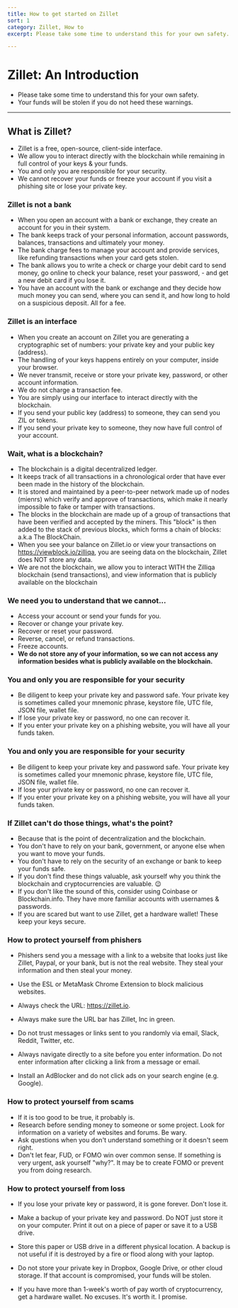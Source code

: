 ```yaml
---
title: How to get started on Zillet
sort: 1
category: Zillet, How to
excerpt: Please take some time to understand this for your own safety. Your funds will be stolen if you do not heed these warnings. What is Zillet? Zillet is a free, open-source, client-side interface.

---
```



# Zillet: An Introduction

- Please take some time to understand this for your own safety.
- Your funds will be stolen if you do not heed these warnings.

<hr />

## What is Zillet?

- Zillet is a free, open-source, client-side interface.
- We allow you to interact directly with the blockchain while remaining in full control of your keys & your funds.
- You and only you are responsible for your security.
- We cannot recover your funds or freeze your account if you visit a phishing site or lose your private key.


### Zillet is not a bank

- When you open an account with a bank or exchange, they create an account for you in their system.
- The bank keeps track of your personal information, account passwords, balances, transactions and ultimately your money.
- The bank charge fees to manage your account and provide services, like refunding transactions when your card gets stolen.
- The bank allows you to write a check or charge your debit card to send money, go online to check your balance, reset your password, - and get a new debit card if you lose it.
- You have an account with the bank or exchange and they decide how much money you can send, where you can send it, and how long to hold on a suspicious deposit. All for a fee.


### Zillet is an interface

- When you create an account on Zillet you are generating a cryptographic set of numbers: your private key and your public key (address).
- The handling of your keys happens entirely on your computer, inside your browser.
- We never transmit, receive or store your private key, password, or other account information.
- We do not charge a transaction fee.
- You are simply using our interface to interact directly with the blockchain.
- If you send your public key (address) to someone, they can send you ZIL or tokens.
- If you send your private key to someone, they now have full control of your account.


### Wait, what is a blockchain?

- The blockchain is a digital decentralized ledger.
- It keeps track of all transactions in a chronological order that have ever been made in the history of the blockchain.
- It is stored and maintained by a peer-to-peer network made up of nodes (mienrs) which verify and approve of transactions, which make it nearly impossible to fake or tamper with transactions.
- The blocks in the blockchain are made up of a group of transactions that have been verified and accepted by the miners. This "block" is then added to the stack of previous blocks, which forms a chain of blocks: a.k.a The BlockChain.
- When you see your balance on Zillet.io or view your transactions on https://viewblock.io/zilliqa, you are seeing data on the blockchain, Zillet does NOT store any data.
- We are not the blockchain, we allow you to interact WITH the Zilliqa blockchain (send transactions), and view information that is publicly available on the blockchain


### We need you to understand that we cannot...

- Access your account or send your funds for you.
- Recover or change your private key.
- Recover or reset your password.
- Reverse, cancel, or refund transactions.
- Freeze accounts.
- **We do not store any of your information, so we can not access any information besides what is publicly available on the blockchain.**

### **You** and **only you** are responsible for your security

* Be diligent to keep your private key and password safe. Your private key is sometimes called your mnemonic phrase, keystore file, UTC file, JSON file, wallet file.
* If lose your private key or password, no one can recover it.
* If you enter your private key on a phishing website, you will have all your funds taken.

### **You** and **only you** are responsible for your security

* Be diligent to keep your private key and password safe. Your private key is sometimes called your mnemonic phrase, keystore file, UTC file, JSON file, wallet file.
* If lose your private key or password, no one can recover it.
* If you enter your private key on a phishing website, you will have all your funds taken.

### If Zillet can't do those things, what's the point?

- Because that is the point of decentralization and the blockchain.
- You don't have to rely on your bank, government, or anyone else when you want to move your funds.
- You don't have to rely on the security of an exchange or bank to keep your funds safe.
- If you don't find these things valuable, ask yourself why you think the blockchain and cryptocurrencies are valuable. 😉
- If you don't like the sound of this, consider using Coinbase or Blockchain.info. They have more familiar accounts with usernames & passwords.
- If you are scared but want to use Zillet, get a hardware wallet! These keep your keys secure.


### How to protect yourself from phishers

- Phishers send you a message with a link to a website that looks just like Zillet, Paypal, or your bank, but is not the real website. They steal your information and then steal your money.

- Use the ESL or MetaMask Chrome Extension to block malicious websites.
- Always check the URL: https://zillet.io.
- Always make sure the URL bar has Zillet, Inc in green.
- Do not trust messages or links sent to you randomly via email, Slack, Reddit, Twitter, etc.
- Always navigate directly to a site before you enter information. Do not enter information after clicking a link from a message or email.
- Install an AdBlocker and do not click ads on your search engine (e.g. Google).


### How to protect yourself from scams

- If it is too good to be true, it probably is.
- Research before sending money to someone or some project. Look for information on a variety of websites and forums. Be wary.
- Ask questions when you don't understand something or it doesn't seem right.
- Don't let fear, FUD, or FOMO win over common sense. If something is very urgent, ask yourself "why?". It may be to create FOMO or prevent you from doing research.


### How to protect yourself from loss

- If you lose your private key or password, it is gone forever. Don't lose it.

- Make a backup of your private key and password. Do NOT just store it on your computer. Print it out on a piece of paper or save it to a USB drive.
- Store this paper or USB drive in a different physical location. A backup is not useful if it is destroyed by a fire or flood along with your laptop.
- Do not store your private key in Dropbox, Google Drive, or other cloud storage. If that account is compromised, your funds will be stolen.
- If you have more than 1-week's worth of pay worth of cryptocurrency, get a hardware wallet. No excuses. It's worth it. I promise.
